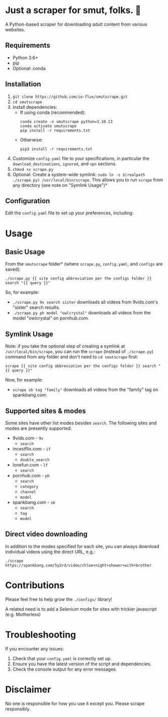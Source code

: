 # Just a scraper for smut, folks. 🍆

A Python-based scraper for downloading adult content from various websites.

## Requirements
- Python 3.6+
- pip
- Optional: conda

## Installation
1. `git clone https://github.com/io-flux/smutscrape.git`
2. `cd smutscrape`
3. Install dependencies:
   - If using conda (recommended):
     ```
     conda create -n smutscrape python=3.10.13
     conda activate smutscrape
     pip install -r requirements.txt
     ```
   - Otherwise:
     ```
     pip3 install -r requirements.txt
     ```
4. Customize `config.yaml` file to your specifications, in particular the `download_destinations`, `ignored`, and `vpn` sections.
5. `chmod +x scrape.py`
6. Optional: Create a system-wide symlink: `sudo ln -s $(realpath ./scrape.py) /usr/local/bin/scrape`. This allows you to run `scrape` from any directory (see note on "Symlink Usage")†


## Configuration
Edit the `config.yaml` file to set up your preferences, including:


# Usage
## Basic Usage
From the `smutscrape` folder† (where `scrape.py`, `config.yaml`, and `configs` are saved): 
```
./scrape.py {{ site config abbreviation per the configs folder }} search "{{ query }}"
```

So, for example:
- `./scrape.py 9v search sister` downloads all videos from 9vids.com's "sister" search results.
- `./scrape.py ph model "owlcrystal"` downloads all videos from the model "owlcrystal" on pornhub.com.

## Symlink Usage
Note: if you take the optional step of creating a symlink at `/usr/local/bin/scrape`, you can run the `scrape` (instead of `./scrape.py`) command from any folder and don't need to `cd smutscrape` first: 
```
scrape {{ site config abbreviation per the configs folder }} search "{{ query }}"
```
Now, for example:
- `scrape sb tag "family"` downloads all videos from the "family" tag on spankbang.com.

## Supported sites & modes
Some sites have other list modes besides `search`. The following sites and modes are presently supported:
- 9vids.com - `9v`
  * `search`
- incestflix.com - `if`
  * `search`
  * `double_search`
- lonefun.com - `lf`
  * `search`
- pornhub.com - `ph`
  * `search`
  * `category`
  * `channel`
  * `model`
- spankbang.com - `sb`
  * `search`
  * `tag`
  * `model`

## Direct video downloading

In addition to the modes specified for each site, you can always download individual videos using the direct URL, e.g.:

```
./scrape https://spankbang.com/5y2rd/video/chloe+night+shower+with+brother
```

# Contributions
Please feel free to help grow the `./configs/` library!

A related need is to add a Selenium mode for sites with trickier javascript (e.g. Motherless)

# Troubleshooting
If you encounter any issues:
1. Check that your `config.yaml` is correctly set up.
2. Ensure you have the latest version of the script and dependencies.
3. Check the console output for any error messages.


# Disclaimer

No one is responsible for how you use it except you. Please scrape responsibly.

